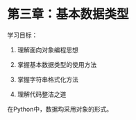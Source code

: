 # 第三章：基本数据类型


学习目标：

1.  理解面向对象编程思想

2.  掌握基本数据类型的使用方法

3.  掌握字符串格式化方法

4.  理解代码整洁之道

在Python中，数据均采用对象的形式。
